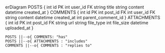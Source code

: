 erDiagram
    POSTS {
        int id PK
        int user_id FK
        string title
        string content
        datetime created_at
    }
    COMMENTS {
        int id PK
        int post_id FK
        int user_id FK
        string content
        datetime created_at
        int parent_comment_id
    }
    ATTACHMENTS {
        int id PK
        int post_id FK
        string url
        string file_type
        int file_size
        datetime uploaded_at
    }

    POSTS ||--o{ COMMENTS: "has"
    POSTS ||--o{ ATTACHMENTS : "includes"
    COMMENTS ||--o{ COMMENTS : "replies to"